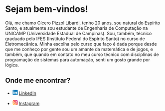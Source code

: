 # Sejam bem-vindos!

Olá, me chamo Cícero Pizzol Libardi, tenho 20 anos, sou natural do Espírito Santo, e atualmente sou estudante de Engenharia de Computação na UNICAMP (Universidade Estadual
de Campinas). Sou, também, técnico graduado pelo IFES (Instituto Federal do Espírito Santo) no curso de Eletromecânica. Minha escolha pelo curso que faço é dada porque desde que 
me conheço por gente sou um amante da matemática e de jogos, e também, que quando em contato no meu curso técnico com disciplinas de programação de sistemas para automação, senti um 
gosto grande por lógica.

## Onde me encontrar? 


* <a href="https://www.linkedin.com/in/Cicerolibardi"><img src="https://github.com/Cicerolibardi/Cicerolibardi/blob/main/images/linkedin.png" width="16"></img></a> [LinkedIn](https://www.linkedin.com/in/c%C3%ADcero-libardi-3086051ab/)

* <a href="https://www.instagram.com/cicerolibardi"><img src="https://github.com/Cicerolibardi/Cicerolibardi/blob/main/images/instagram.png" width="16"></img></a> [Instagram](https://www.instagram.com/cicerolibardi)
